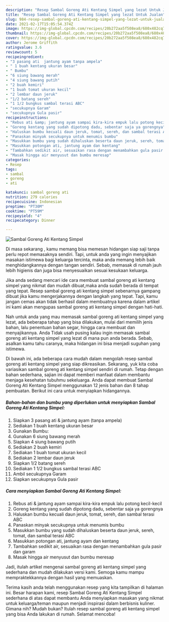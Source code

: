 ```yaml
---
description: "Resep Sambal Goreng Ati Kentang Simpel yang lezat Untuk Jualan"
title: "Resep Sambal Goreng Ati Kentang Simpel yang lezat Untuk Jualan"
slug: 984-resep-sambal-goreng-ati-kentang-simpel-yang-lezat-untuk-jualan
date: 2021-02-17T15:05:54.374Z
image: https://img-global.cpcdn.com/recipes/20b272aa5f508ea8/680x482cq70/sambal-goreng-ati-kentang-simpel-foto-resep-utama.jpg
thumbnail: https://img-global.cpcdn.com/recipes/20b272aa5f508ea8/680x482cq70/sambal-goreng-ati-kentang-simpel-foto-resep-utama.jpg
cover: https://img-global.cpcdn.com/recipes/20b272aa5f508ea8/680x482cq70/sambal-goreng-ati-kentang-simpel-foto-resep-utama.jpg
author: Jerome Griffith
ratingvalue: 3.6
reviewcount: 5
recipeingredient:
- "3 pasang ati  jantung ayam tanpa ampela"
- " 1 buah kentang ukuran besar"
- " Bumbu"
- "6 siung bawang merah"
- "4 siung bawang putih"
- "2 buah kemiri"
- "1 buah tomat ukuran kecil"
- "2 lembar daun jeruk"
- "1/2 batang sereh"
- "1 1/2 bungkus sambal terasi ABC"
- "secukupnya Garam"
- "secukupnya Gula pasir"
recipeinstructions:
- "Rebus ati &amp; jantung ayam sampai kira-kira empuk lalu potong kecil-kecil"
- "Goreng kentang yang sudah dipotong dadu, sebentar saja ya gorengnya"
- "Haluskan bumbu kecuali daun jeruk, tomat, sereh, dan sambal terasi ABC"
- "Panaskan minyak secukupnya untuk menumis bumbu"
- "Masukkan bumbu yang sudah dihaluskan beserta daun jeruk, sereh, tomat, dan sambal terasi ABC"
- "Masukkan potongan ati, jantung ayam dan kentang"
- "Tambahkan sedikit air, sesuaikan rasa dengan menambahkan gula pasir dan garam"
- "Masak hingga air menyusut dan bumbu meresap"
categories:
- Resep
tags:
- sambal
- goreng
- ati

katakunci: sambal goreng ati 
nutrition: 279 calories
recipecuisine: Indonesian
preptime: "PT30M"
cooktime: "PT59M"
recipeyield: "4"
recipecategory: Dinner

---
```



![Sambal Goreng Ati Kentang Simpel](https://img-global.cpcdn.com/recipes/20b272aa5f508ea8/680x482cq70/sambal-goreng-ati-kentang-simpel-foto-resep-utama.jpg)

Di masa  sekarang , kamu memang bisa memesan hidangan siap saji tanpa perlu repot memasaknya sendiri. Tapi, untuk anda yang ingin menyajikan masakan istimewa bagi keluarga tercinta, maka anda memang lebih baik menghidangkannya dengan tangan sendiri. Sebab, memasak di rumah jauh lebih higienis dan juga bisa menyesuaikan sesuai kesukaan keluarga.

Jika anda sedang mencari ide cara membuat sambal goreng ati kentang simpel yang nikmat dan mudah dibuat,maka anda sudah berada di tempat yang tepat. Resep sambal goreng ati kentang simpel  sebenarnya gampang dibuat jika kamu mengerjakannya dengan langkah yang tepat. Tapi, kamu jangan cemas akan tidak berhasil dalam membuatnya 
karena dalam artikel ini kami akan mengupas sambal goreng ati kentang simpel dengan hati-hati.  



Nah untuk anda yang mau memasak sambal goreng ati kentang simpel yang lezat, ada beberapa tahap yang bisa dilakukan, mulai dari memilih jenis bahan, lalu penentuan bahan segar, hingga cara membuat dan menyajikannya. Anda Tidak usah pusing kalau ingin memasak sambal goreng ati kentang simpel yang lezat di mana pun anda berada. Sebab, asalkan kamu  tahu caranya, maka hidangan ini bisa menjadi suguhan yang istimewa.

Di bawah ini, ada beberapa cara mudah dalam mengolah resep sambal goreng ati kentang simpel yang siap dikreasikan. Sekarang, yuk kita coba variasikan sambal goreng ati kentang simpel sendiri di rumah. Tetap dengan bahan sederhana, sajian ini dapat memberi manfaat dalam membantu menjaga kesehatan tubuhmu sekeluarga. Anda dapat membuat Sambal Goreng Ati Kentang Simpel menggunakan 12 jenis bahan dan 8 tahap pembuatan. Berikut ini cara untuk menyiapkan hidangannya.

<!--inarticleads1-->

##### Bahan-bahan dan bumbu yang diperlukan untuk menyiapkan Sambal Goreng Ati Kentang Simpel:

1. Siapkan 3 pasang ati &amp; jantung ayam (tanpa ampela)
1. Sediakan  1 buah kentang ukuran besar
1. Gunakan  Bumbu:
1. Gunakan 6 siung bawang merah
1. Siapkan 4 siung bawang putih
1. Sediakan 2 buah kemiri
1. Sediakan 1 buah tomat ukuran kecil
1. Sediakan 2 lembar daun jeruk
1. Siapkan 1/2 batang sereh
1. Sediakan 1 1/2 bungkus sambal terasi ABC
1. Ambil secukupnya Garam
1. Siapkan secukupnya Gula pasir




<!--inarticleads2-->

##### Cara menyiapkan Sambal Goreng Ati Kentang Simpel:

1. Rebus ati &amp; jantung ayam sampai kira-kira empuk lalu potong kecil-kecil
1. Goreng kentang yang sudah dipotong dadu, sebentar saja ya gorengnya
1. Haluskan bumbu kecuali daun jeruk, tomat, sereh, dan sambal terasi ABC
1. Panaskan minyak secukupnya untuk menumis bumbu
1. Masukkan bumbu yang sudah dihaluskan beserta daun jeruk, sereh, tomat, dan sambal terasi ABC
1. Masukkan potongan ati, jantung ayam dan kentang
1. Tambahkan sedikit air, sesuaikan rasa dengan menambahkan gula pasir dan garam
1. Masak hingga air menyusut dan bumbu meresap




Jadi, itulah artikel mengenai  sambal goreng ati kentang simpel  yang sederhana dan mudah dilakukan versi kami. Semoga kamu mampu mempraktekkannya dengan hasil yang memuaskan. 

Terima kasih anda telah menggunakan resep yang kita tampilkan di halaman ini. Besar harapan kami, resep  Sambal Goreng Ati Kentang Simpel sederhana di atas dapat membantu Anda menyiapkan masakan yang nikmat untuk keluarga/teman maupun menjadi inspirasi dalam berbisnis kuliner. Gimana nih? Mudah bukan? Itulah resep sambal goreng ati kentang simpel yang bisa Anda lakukan di rumah. Selamat mencoba!

